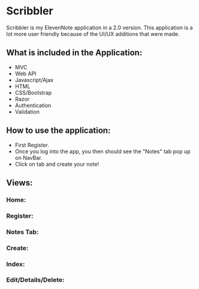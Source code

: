 # Scribbler
Scribbler is my ElevenNote application in a 2.0 version. This application is a lot more user friendly because of the UI/UX additions that were made.

## What is included in the Application:
* MVC
* Web API
* Javascript/Ajax
* HTML
* CSS/Bootstrap
* Razor
* Authentication
* Validation

## How to use the application:
* First Register.
* Once you log into the app, you then should see the "Notes" tab pop up on NavBar.
* Click on tab and create your note!

## Views:

### Home:


### Register:


### Notes Tab:


### Create:


### Index:


### Edit/Details/Delete:
